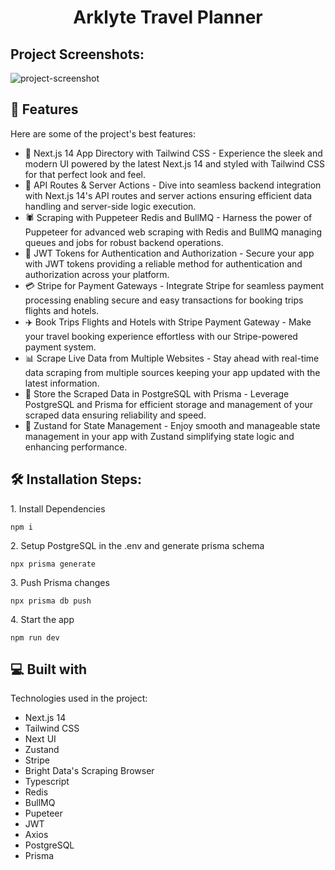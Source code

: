 <h1 align="center" id="title">Arklyte Travel Planner</h1>

<h2>Project Screenshots:</h2>

<img src="https://github.com/koolkishan/nextjs-travel-planner/blob/main/screenshots/ARKLYTE%20(3).png" alt="project-screenshot" >

  
  
<h2>🧐 Features</h2>

Here are some of the project's best features:

*   🚀 Next.js 14 App Directory with Tailwind CSS - Experience the sleek and modern UI powered by the latest Next.js 14 and styled with Tailwind CSS for that perfect look and feel.
*   🔗 API Routes & Server Actions - Dive into seamless backend integration with Next.js 14's API routes and server actions ensuring efficient data handling and server-side logic execution.
*   🕷 Scraping with Puppeteer Redis and BullMQ - Harness the power of Puppeteer for advanced web scraping with Redis and BullMQ managing queues and jobs for robust backend operations.
*   🔑 JWT Tokens for Authentication and Authorization - Secure your app with JWT tokens providing a reliable method for authentication and authorization across your platform.
*   💳 Stripe for Payment Gateways - Integrate Stripe for seamless payment processing enabling secure and easy transactions for booking trips flights and hotels.
*   ✈️ Book Trips Flights and Hotels with Stripe Payment Gateway - Make your travel booking experience effortless with our Stripe-powered payment system.
*   📊 Scrape Live Data from Multiple Websites - Stay ahead with real-time data scraping from multiple sources keeping your app updated with the latest information.
*   💾 Store the Scraped Data in PostgreSQL with Prisma - Leverage PostgreSQL and Prisma for efficient storage and management of your scraped data ensuring reliability and speed.
*   🔄 Zustand for State Management - Enjoy smooth and manageable state management in your app with Zustand simplifying state logic and enhancing performance.

<h2>🛠️ Installation Steps:</h2>

<p>1. Install Dependencies</p>

```
npm i
```

<p>2. Setup PostgreSQL in the .env and generate prisma schema</p>

```
npx prisma generate
```

<p>3. Push Prisma changes</p>

```
npx prisma db push
```

<p>4. Start the app</p>

```
npm run dev
```

  
  
<h2>💻 Built with</h2>

Technologies used in the project:

*   Next.js 14
*   Tailwind CSS
*   Next UI
*   Zustand
*   Stripe
*   Bright Data's Scraping Browser
*   Typescript
*   Redis
*   BullMQ
*   Pupeteer
*   JWT
*   Axios
*   PostgreSQL
*   Prisma
